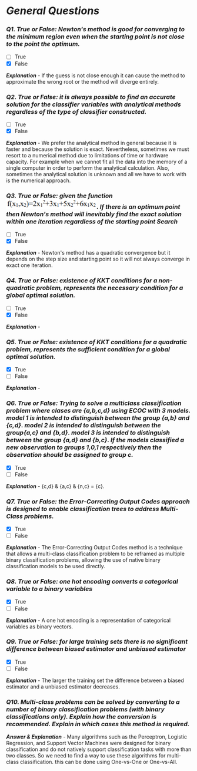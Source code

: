 # ***General Questions***

### ***Q1. True or False: Newton's method is good for converging to the minimum region even when the starting point is not close to the point the optimum.***

- [ ] True
- [x] False

***Explanation*** - If the guess is not close enough it can cause the method to approximate the wrong root or the method will diverge entirely.

### ***Q2. True or False: it is always possible to find an accurate solution for the classifier variables with analytical methods regardless of the type of classifier constructed.***

- [ ] True
- [x] False

***Explanation*** - We prefer the analytical method in general because it is faster and because the solution is exact. Nevertheless, sometimes we must resort to a numerical method due to limitations of time or hardware capacity. For example when we cannot fit all the data into the memory of a single computer in order to perform the analytical calculation. Also, sometimes the analytical solution is unknown and all we have to work with is the numerical approach.

### ***Q3. True or False: given the function ![eq](1.png). If there is an optimum point then Newton's method will inevitably find the exact solution within one iteration regardless of the starting point Search***

- [ ] True
- [x] False

***Explanation*** - Newton's method has a quadratic convergence but it depends on the step size and starting point so it will not always converge in exact one iteration.

### ***Q4. True or False: existence of KKT conditions for a non-quadratic problem, represents the necessary condition for a global optimal solution.***

- [ ] True
- [x] False

***Explanation*** - 

### ***Q5. True or False: existence of KKT conditions for a quadratic problem, represents the sufficient condition for a global optimal solution.***

- [x] True
- [ ] False

***Explanation*** - 

### ***Q6. True or False: Trying to solve a multiclass classification problem where clases are {a,b,c,d} using ECOC with 3 models. model 1 is intended to distinguish between the group {a,b} and {c,d}. model 2 is intended to distinguish between the group{a,c} and {b,d}. model 3 is intended to distinguish between the group {a,d} and {b,c}. If the models classified a new observation to groups 1,0,1 respectively then the observation should be assigned to group c.***

- [x] True
- [ ] False

***Explanation*** - {c,d} & {a,c} & {n,c} = {c}.

### ***Q7. True or False: the Error-Correcting Output Codes approach is designed to enable classification trees to address Multi-Class problems.***

- [x] True
- [ ] False

***Explanation*** - The Error-Correcting Output Codes method is a technique that allows a multi-class classification problem to be reframed as multiple binary classification problems, allowing the use of native binary classification models to be used directly.

### ***Q8. True or False: one hot encoding converts a categorical variable to a binary variables***

- [x] True
- [ ] False

***Explanation*** - A one hot encoding is a representation of categorical variables as binary vectors.

### ***Q9. True or False: for large training sets there is no significant difference between biased estimator and unbiased estimator***

- [x] True
- [ ] False

***Explanation*** - The larger the training set the difference between a biased estimator and a unbiased estimator decreases.

### ***Q10. Multi-class problems can be solved by converting to a number of binary classification problems (with binary classifications only). Explain how the conversion is recommended. Explain in which cases this method is required.***

***Answer & Explanation*** - Many algorithms such as the Perceptron, Logistic Regression, and Support Vector Machines were designed for binary classification and do not natively support classification tasks with more than two classes. So we need to find a way to use these algorithms for multi-class classification. this can be done using One-vs-One or One-vs-All.
